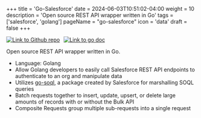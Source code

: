 +++
title = 'Go-Salesforce'
date = 2024-06-03T10:51:02-04:00
weight = 10
description = 'Open source REST API wrapper written in Go'
tags = ['salesforce', 'golang']
pageName = "go-salesforce"
icon = 'data'
draft = false
+++

<div style="display: flex; flex-direction: row;">
    <div style="margin-right: 10px;"><a href="https://github.com/k-capehart/go-salesforce"><img src="https://img.shields.io/badge/GitHub-100000?style=for-the-badge&logo=github&logoColor=whitef" alt="Link to Github repo"></a></div>
    <div style="margin: auto 0px auto 0px"><a href="https://godoc.org/github.com/k-capehart/go-salesforce"><img src="https://godoc.org/github.com/k-capehart/go-salesforce?status.png" alt="Link to go doc"></a></div>
</div>

Open source REST API wrapper written in Go.

- Language: Golang
- Allow Golang developers to easily call Salesforce REST API endpoints to authenticate to an org and manipulate data
- Utilizes [go-soql](https://github.com/forcedotcom/go-soql), a package created by Salesforce for marshalling SOQL queries
- Batch requests together to insert, update, upsert, or delete large amounts of records with or without the Bulk API
- Composite Requests group multiple sub-requests into a single request
